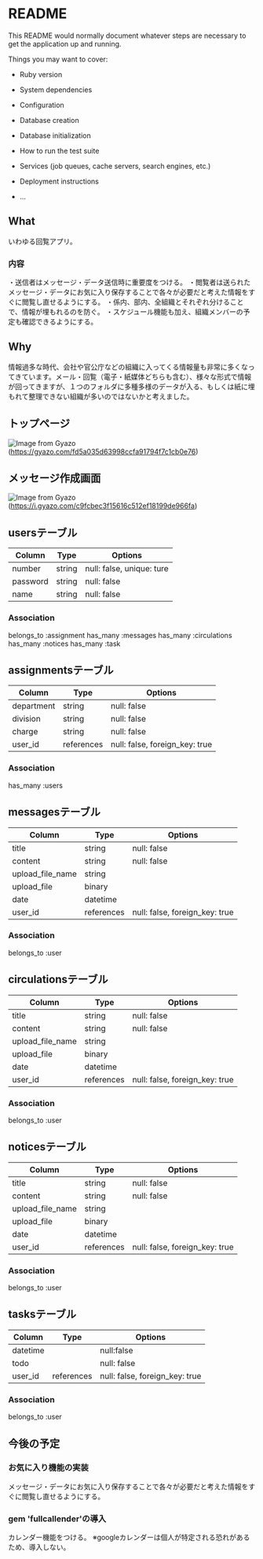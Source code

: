 # README

This README would normally document whatever steps are necessary to get the
application up and running.

Things you may want to cover:

* Ruby version

* System dependencies

* Configuration

* Database creation

* Database initialization

* How to run the test suite

* Services (job queues, cache servers, search engines, etc.)

* Deployment instructions

* ...

## What
いわゆる回覧アプリ。
### 内容
・送信者はメッセージ・データ送信時に重要度をつける。
・閲覧者は送られたメッセージ・データにお気に入り保存することで各々が必要だと考えた情報をすぐに閲覧し直せるようにする。
・係内、部内、全組織とそれぞれ分けることで、情報が埋もれるのを防ぐ。
・スケジュール機能も加え、組織メンバーの予定も確認できるようにする。

## Why
情報過多な時代、会社や官公庁などの組織に入ってくる情報量も非常に多くなってきています。メール・回覧（電子・紙媒体どちらも含む）、様々な形式で情報が回ってきますが、１つのフォルダに多種多様のデータが入る、もしくは紙に埋もれて整理できない組織が多いのではないかと考えました。

## トップページ
![Image from Gyazo](https://gyazo.com/fd5a035d63998ccfa91794f7c1cb0e76.png)
(https://gyazo.com/fd5a035d63998ccfa91794f7c1cb0e76)

## メッセージ作成画面
![Image from Gyazo](https://i.gyazo.com/c9fcbec3f15616c512ef18199de966fa.gif)
(https://i.gyazo.com/c9fcbec3f15616c512ef18199de966fa)

## usersテーブル
|Column|Type|Options|
|------|----|-------|
|number|string|null: false, unique: ture|
|password|string|null: false|
|name|string|null: false|
### Association
belongs_to :assignment
has_many :messages
has_many :circulations
has_many :notices
has_many :task

## assignmentsテーブル
|Column|Type|Options|
|------|----|-------|
|department|string|null: false|
|division|string|null: false|
|charge|string|null: false|
|user_id|references|null: false, foreign_key: true|
### Association
has_many :users

## messagesテーブル
|Column|Type|Options|
|------|----|-------|
|title|string|null: false|
|content|string|null: false|
|upload_file_name|string|
|upload_file|binary|
|date|datetime|
|user_id|references|null: false, foreign_key: true|
### Association
belongs_to :user

## circulationsテーブル
|Column|Type|Options|
|------|----|-------|
|title|string|null: false|
|content|string|null: false|
|upload_file_name|string|
|upload_file|binary|
|date|datetime|
|user_id|references|null: false, foreign_key: true|
### Association
belongs_to :user

## noticesテーブル
|Column|Type|Options|
|------|----|-------|
|title|string|null: false|
|content|string|null: false|
|upload_file_name|string|
|upload_file|binary|
|date|datetime|
|user_id|references|null: false, foreign_key: true|
### Association
belongs_to :user

## tasksテーブル
|Column|Type|Options|
|------|----|-------|
|datetime||null:false|
|todo||null: false|
|user_id|references|null: false, foreign_key: true|
### Association
belongs_to :user

## 今後の予定

### お気に入り機能の実装
メッセージ・データにお気に入り保存することで各々が必要だと考えた情報をすぐに閲覧し直せるようにする。

### gem 'fullcallender'の導入
カレンダー機能をつける。
※googleカレンダーは個人が特定される恐れがあるため、導入しない。